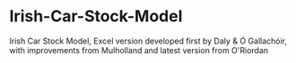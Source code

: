 # Irish-Car-Stock-Model
Irish Car Stock Model, Excel version developed first by Daly &amp; Ó Gallachóir, with improvements from Mulholland and latest version from O'Riordan
